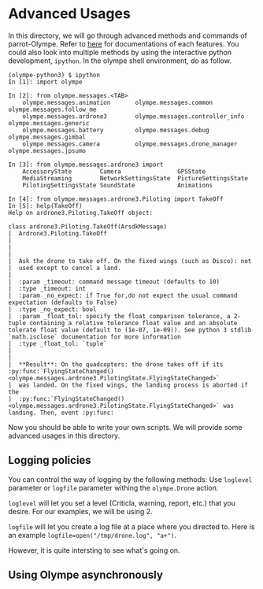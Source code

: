 # Advanced Usages
In this directory, we will go through advanced methods and commands of parrot-Olympe.
Refer to [here](https://developer.parrot.com/docs/olympe/arsdkng.html#messages-reference-documentation) for documentations of each features.
You could also look into multiple methods by using the interactive python development, `ipython`. In the olympe shell environment, do as follow.
```
(olympe-python3) $ ipython
In [1]: import olympe                                                                                

In [2]: from olympe.messages.<TAB>
    olympe.messages.animation       olympe.messages.common          olympe.messages.follow_me
    olympe.messages.ardrone3        olympe.messages.controller_info olympe.messages.generic
    olympe.messages.battery         olympe.messages.debug           olympe.messages.gimbal
    olympe.messages.camera          olympe.messages.drone_manager   olympe.messages.jpsumo

In [3]: from olympe.messages.ardrone3 import  
    AccessoryState        Camera                GPSState              
    MediaStreaming        NetworkSettingsState  PictureSettingsState  
    PilotingSettingsState SoundState            Animations

In [4]: from olympe.messages.ardrone3.Piloting import TakeOff
In [5]: help(TakeOff)
Help on ardrone3.Piloting.TakeOff object:

class ardrone3.Piloting.TakeOff(ArsdkMessage)
|  Ardrone3.Piloting.TakeOff
|  
|  
|  
|  Ask the drone to take off. On the fixed wings (such as Disco): not
|  used except to cancel a land.
|  
|  :param _timeout: command message timeout (defaults to 10)
|  :type _timeout: int
|  :param _no_expect: if True for,do not expect the usual command expectation (defaults to False)
|  :type _no_expect: bool
|  :param _float_tol: specify the float comparison tolerance, a 2-tuple containing a relative tolerance float value and an absolute tolerate float value (default to (1e-07, 1e-09)). See python 3 stdlib `math.isclose` documentation for more information
|  :type _float_tol: `tuple`
|  
|  
|  **Result**: On the quadcopters: the drone takes off if its :py:func:`FlyingStateChanged()<olympe.messages.ardrone3.PilotingState.FlyingStateChanged>`
|  was landed. On the fixed wings, the landing process is aborted if the
|  :py:func:`FlyingStateChanged()<olympe.messages.ardrone3.PilotingState.FlyingStateChanged>` was landing. Then, event :py:func:
```

Now you should be able to write your own scripts. We will provide some advanced usages in this directory.

## Logging policies
You can control the way of logging by the following methods: Use `loglevel` parameter or `logfile` parameter withing the `olympe.Drone` action.

`loglevel` will let you set a level (Criticla, warning, report, etc.) that you desire. For our examples, we will be using 2.

`logfile` will let you create a log file at a place where you directed to. Here is an example `logfile=open("/tmp/drone.log", "a+")`.

However, it is quite intersting to see what's going on.


## Using Olympe asynchronously

